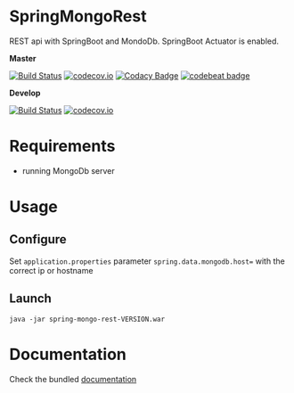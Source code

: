 # SpringMongoRest
REST api with SpringBoot and MondoDb. SpringBoot Actuator is enabled.

**Master**

[![Build Status](https://travis-ci.org/lcappuccio/spring-mongo-rest.svg?branch=master)](https://travis-ci.org/lcappuccio/spring-mongo-rest)
[![codecov.io](https://codecov.io/github/lcappuccio/spring-mongo-rest/coverage.svg?branch=master)](https://codecov.io/github/lcappuccio/spring-mongo-rest?branch=master)
[![Codacy Badge](https://api.codacy.com/project/badge/grade/512279e3a7624f3ca174bb59bee103f5)](https://www.codacy.com/app/leo_4/spring-mongo-rest)
[![codebeat badge](https://codebeat.co/badges/a90e1af0-d3a1-4bfc-845b-5a876fd2b3f9)](https://codebeat.co/projects/github-com-lcappuccio-spring-mongo-rest)

**Develop**

[![Build Status](https://travis-ci.org/lcappuccio/spring-mongo-rest.svg?branch=develop)](https://travis-ci.org/lcappuccio/spring-mongo-rest)
[![codecov.io](https://codecov.io/github/lcappuccio/spring-mongo-rest/coverage.svg?branch=develop)](https://codecov.io/github/lcappuccio/spring-mongo-rest?branch=develop)

# Requirements

* running MongoDb server

# Usage

## Configure

Set ```application.properties``` parameter ```spring.data.mongodb.host=``` with the correct ip or hostname

## Launch

```java -jar spring-mongo-rest-VERSION.war```

# Documentation

Check the bundled [documentation](http://localhost:8080/swagger-ui.html)